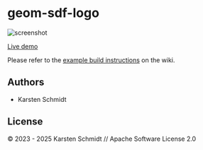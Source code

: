 # geom-sdf-logo

![screenshot](https://raw.githubusercontent.com/thi-ng/umbrella/develop/assets/examples/geom-sdf-logo.jpg)

[Live demo](http://demo.thi.ng/umbrella/geom-sdf-logo/)

Please refer to the [example build instructions](https://github.com/thi-ng/umbrella/wiki/Example-build-instructions) on the wiki.

## Authors

- Karsten Schmidt

## License

&copy; 2023 - 2025 Karsten Schmidt // Apache Software License 2.0
